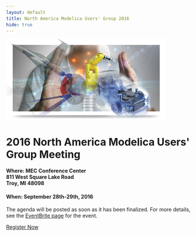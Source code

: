 ```yaml
---
layout: default
title: North America Modelica Users' Group 2016
hide: true
---
```


<div class="paddedLR pull-right">
  <img class="img-responsive graphic" src="/images/graphic.png"/>
</div>


<h1>2016 North America Modelica Users' Group Meeting</h1>

<h4><b>Where</b>: MEC Conference Center<br>
811 West Square Lake Road<br>
Troy, MI 48098</h4>
<h4><b>When</b>: September 28th-29th, 2016</h4>

<p>The agenda will be posted as soon as it has been finalized.  For more details, see the <a href="http://www.eventbrite.ca/e/north-america-modelica-users-group-conference-2016-tickets-26333851258">EventBrite page</a> for the event.

<a class="btn btn-primary btn-large" href="http://www.eventbrite.ca/e/north-america-modelica-users-group-conference-2016-tickets-26333851258">Register Now</a>
